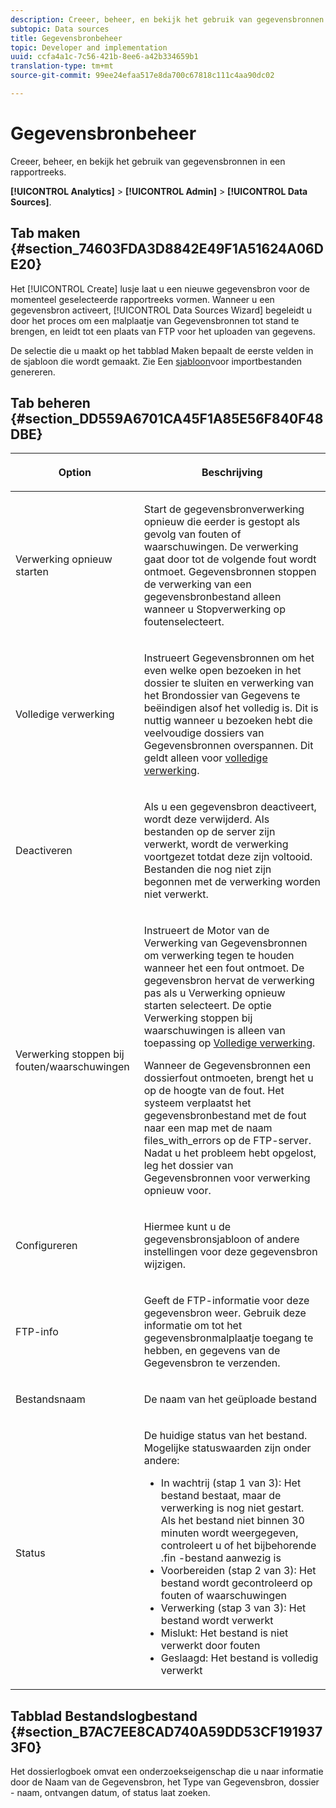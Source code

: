 ```yaml
---
description: Creeer, beheer, en bekijk het gebruik van gegevensbronnen in een rapportreeks.
subtopic: Data sources
title: Gegevensbronbeheer
topic: Developer and implementation
uuid: ccfa4a1c-7c56-421b-8ee6-a42b334659b1
translation-type: tm+mt
source-git-commit: 99ee24efaa517e8da700c67818c111c4aa90dc02

---
```



# Gegevensbronbeheer

Creeer, beheer, en bekijk het gebruik van gegevensbronnen in een rapportreeks.

**[!UICONTROL Analytics]** > **[!UICONTROL Admin]** > **[!UICONTROL Data Sources]**.

## Tab maken {#section_74603FDA3D8842E49F1A51624A06DE20}

Het [!UICONTROL Create] lusje laat u een nieuwe gegevensbron voor de momenteel geselecteerde rapportreeks vormen. Wanneer u een gegevensbron activeert, [!UICONTROL Data Sources Wizard] begeleidt u door het proces om een malplaatje van Gegevensbronnen tot stand te brengen, en leidt tot een plaats van FTP voor het uploaden van gegevens.

De selectie die u maakt op het tabblad Maken bepaalt de eerste velden in de sjabloon die wordt gemaakt. Zie Een [sjabloon](/help/import/c-data-sources/datasrc-template/t-datasrc-creating-data-sources-file.md)voor importbestanden genereren.

## Tab beheren {#section_DD559A6701CA45F1A85E56F840F48DBE}

<table id="table_F74696EC855441328CFE0BF49C20D9B0"> 
 <thead> 
  <tr> 
   <th colname="col1" class="entry"> <p>Option </p> </th> 
   <th colname="col2" class="entry"> <p>Beschrijving </p> </th> 
  </tr> 
 </thead>
 <tbody> 
  <tr> 
   <td colname="col1"> <p>Verwerking opnieuw starten </p> </td> 
   <td colname="col2"> <p>Start de gegevensbronverwerking opnieuw die eerder is gestopt als gevolg van fouten of waarschuwingen. De verwerking gaat door tot de volgende fout wordt ontmoet. Gegevensbronnen stoppen de verwerking van een gegevensbronbestand alleen wanneer u <span class="uicontrol"> Stopverwerking op fouten</span>selecteert. </p> </td> 
  </tr> 
  <tr> 
   <td colname="col1"> <p>Volledige verwerking </p> </td> 
   <td colname="col2"> <p>Instrueert Gegevensbronnen om het even welke open bezoeken in het dossier te sluiten en verwerking van het Brondossier van Gegevens te beëindigen alsof het volledig is. Dit is nuttig wanneer u bezoeken hebt die veelvoudige dossiers van Gegevensbronnen overspannen. Dit geldt alleen voor <a href="/help/import/c-data-sources/c-datasrc-types/datasrc-full-processing.md"   > volledige verwerking</a>. </p> </td> 
  </tr> 
  <tr> 
   <td colname="col1"> <p>Deactiveren </p> </td> 
   <td colname="col2"> <p> Als u een gegevensbron deactiveert, wordt deze verwijderd. Als bestanden op de server zijn verwerkt, wordt de verwerking voortgezet totdat deze zijn voltooid. Bestanden die nog niet zijn begonnen met de verwerking worden niet verwerkt. </p> </td> 
  </tr> 
  <tr> 
   <td colname="col1"> <p>Verwerking stoppen bij fouten/waarschuwingen </p> </td> 
   <td colname="col2"> <p> Instrueert de Motor van de Verwerking van Gegevensbronnen om verwerking tegen te houden wanneer het een fout ontmoet. De gegevensbron hervat de verwerking pas als u Verwerking opnieuw starten selecteert. De optie Verwerking stoppen bij waarschuwingen is alleen van toepassing op <a href="/help/import/c-data-sources/c-datasrc-types/datasrc-full-processing.md"   > Volledige verwerking</a>. </p> <p>Wanneer de Gegevensbronnen een dossierfout ontmoeten, brengt het u op de hoogte van de fout. Het systeem verplaatst het gegevensbronbestand met de fout naar een map met de naam <span class="filepath"> files_with_errors</span> op de FTP-server. Nadat u het probleem hebt opgelost, leg het dossier van Gegevensbronnen voor verwerking opnieuw voor. </p> </td> 
  </tr> 
  <tr> 
   <td colname="col1"> <p>Configureren </p> </td> 
   <td colname="col2"> <p>Hiermee kunt u de gegevensbronsjabloon of andere instellingen voor deze gegevensbron wijzigen. </p> </td> 
  </tr> 
  <tr> 
   <td colname="col1"> <p>FTP-info </p> </td> 
   <td colname="col2"> <p>Geeft de FTP-informatie voor deze gegevensbron weer. Gebruik deze informatie om tot het gegevensbronmalplaatje toegang te hebben, en gegevens van de Gegevensbron te verzenden. </p> </td> 
  </tr> 
  <tr> 
   <td colname="col1"> <p>Bestandsnaam </p> </td> 
   <td colname="col2"> <p>De naam van het geüploade bestand </p> </td> 
  </tr> 
  <tr> 
   <td colname="col1"> <p>Status </p> </td> 
   <td colname="col2"> <p> De huidige status van het bestand. Mogelijke statuswaarden zijn onder andere: </p> 
    <ul id="ul_56A0BF8C1BE249F6BB39B0D11DA3997F"> 
     <li id="li_BAB359E08EDE4E0298C0362258789603">In wachtrij (stap 1 van 3): Het bestand bestaat, maar de verwerking is nog niet gestart. Als het bestand niet binnen 30 minuten wordt weergegeven, controleert u of het bijbehorende <span class="filepath"> .fin</span> -bestand aanwezig is </li> 
     <li id="li_A09A14F42CB74F01B694799740B3DA17">Voorbereiden (stap 2 van 3): Het bestand wordt gecontroleerd op fouten of waarschuwingen </li> 
     <li id="li_793FDCDB64CF434D82CAF5B6E9BDE557">Verwerking (stap 3 van 3): Het bestand wordt verwerkt </li> 
     <li id="li_1D8C4B241FF0453EAF7DDFD8354C5573">Mislukt: Het bestand is niet verwerkt door fouten </li> 
     <li id="li_A52507602FB4492B83A70AF6449A539A">Geslaagd: Het bestand is volledig verwerkt </li> 
    </ul> </td> 
  </tr> 
 </tbody> 
</table>

## Tabblad Bestandslogbestand {#section_B7AC7EE8CAD740A59DD53CF1919373F0}

Het dossierlogboek omvat een onderzoekseigenschap die u naar informatie door de Naam van de Gegevensbron, het Type van Gegevensbron, dossier - naam, ontvangen datum, of status laat zoeken.
